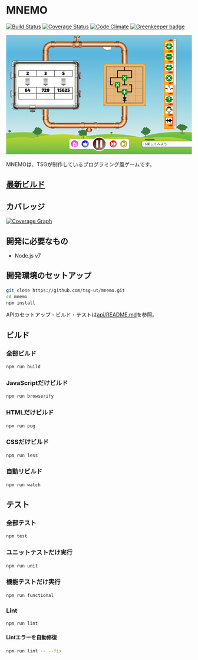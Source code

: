 # MNEMO

[![Build Status][travis-image]][travis-url]
[![Coverage Status][codecov-image]][codecov-url]
[![Code Climate][codeclimate-image]][codeclimate-url]
[![Greenkeeper badge][greenkeeper-image]][greenkeeper-url]

[travis-url]: https://travis-ci.org/tsg-ut/mnemo
[travis-image]: https://travis-ci.org/tsg-ut/mnemo.svg?branch=master
[codecov-url]: https://codecov.io/gh/tsg-ut/mnemo
[codecov-image]: https://codecov.io/gh/tsg-ut/mnemo/branch/master/graph/badge.svg
[codecov-graph]: https://codecov.io/gh/tsg-ut/mnemo/branch/master/graphs/tree.svg?width=888&height=150
[codeclimate-url]: https://codeclimate.com/github/tsg-ut/mnemo
[codeclimate-image]: https://codeclimate.com/github/tsg-ut/mnemo/badges/gpa.svg
[greenkeeper-url]: https://greenkeeper.io/
[greenkeeper-image]: https://badges.greenkeeper.io/tsg-ut/mnemo.svg

[![ScreenShot](assets/screen.png)](https://mnemo.pro/)

MNEMOは、TSGが制作しているプログラミング風ゲームです。

## [最新ビルド](https://mnemo.pro/)

## カバレッジ

[![Coverage Graph][codecov-graph]][codecov-url]

## 開発に必要なもの

* Node.js v7

## 開発環境のセットアップ

```sh
git clone https://github.com/tsg-ut/mnemo.git
cd mnemo
npm install
```

APIのセットアップ・ビルド・テストは[api/README.md](api/README.md)を参照。

## ビルド

### 全部ビルド

```sh
npm run build
```

### JavaScriptだけビルド

```sh
npm run browserify
```

### HTMLだけビルド

```sh
npm run pug
```

### CSSだけビルド

```sh
npm run less
```

### 自動リビルド

```sh
npm run watch
```

## テスト

### 全部テスト

```sh
npm test
```

### ユニットテストだけ実行

```sh
npm run unit
```

### 機能テストだけ実行

```sh
npm run functional
```

### Lint

```sh
npm run lint
```

#### Lintエラーを自動修復

```sh
npm run lint -- --fix
```
